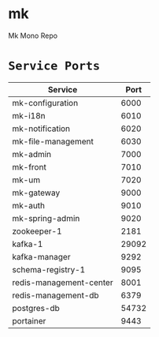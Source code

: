 # mk

Mk Mono Repo

# `Service Ports`

| Service                 | Port  |
|-------------------------|-------|
| mk-configuration        | 6000  |
| mk-i18n                 | 6010  |
| mk-notification         | 6020  |
| mk-file-management      | 6030  |
| mk-admin                | 7000  |
| mk-front                | 7010  |
| mk-um                   | 7020  |
| mk-gateway              | 9000  |
| mk-auth                 | 9010  |
| mk-spring-admin         | 9020  |
| zookeeper-1             | 2181  |
| kafka-1                 | 29092 |
| kafka-manager           | 9292  |
| schema-registry-1       | 9095  |
| redis-management-center | 8001  |
| redis-management-db     | 6379  |
| postgres-db             | 54732 |
| portainer               | 9443  |